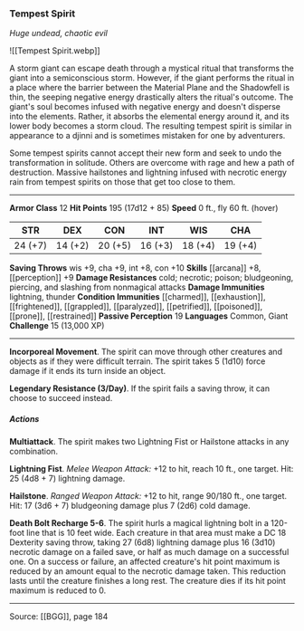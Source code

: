### Tempest Spirit
_Huge undead, chaotic evil_

![[Tempest Spirit.webp]]

A storm giant can escape death through a mystical ritual that transforms the giant into a semiconscious storm. However, if the giant performs the ritual in a place where the barrier between the Material Plane and the Shadowfell is thin, the seeping negative energy drastically alters the ritual's outcome. The giant's soul becomes infused with negative energy and doesn't disperse into the elements. Rather, it absorbs the elemental energy around it, and its lower body becomes a storm cloud. The resulting tempest spirit is similar in appearance to a djinni and is sometimes mistaken for one by adventurers.

Some tempest spirits cannot accept their new form and seek to undo the transformation in solitude. Others are overcome with rage and hew a path of destruction. Massive hailstones and lightning infused with necrotic energy rain from tempest spirits on those that get too close to them.




---

**Armor Class** 12
**Hit Points** 195 (17d12 + 85)
**Speed** 0 ft., fly 60 ft. (hover)

| STR     | DEX     | CON     | INT     | WIS     | CHA     |
|---------|---------|---------|---------|---------|---------|
| 24 (+7) | 14 (+2) | 20 (+5) | 16 (+3) | 18 (+4) | 19 (+4) |

**Saving Throws** wis +9, cha +9, int +8, con +10
**Skills** [[arcana]] +8, [[perception]] +9
**Damage Resistances** cold; necrotic; poison; bludgeoning, piercing, and slashing from nonmagical attacks
**Damage Immunities** lightning, thunder
**Condition Immunities** [[charmed]], [[exhaustion]], [[frightened]], [[grappled]], [[paralyzed]], [[petrified]], [[poisoned]], [[prone]], [[restrained]]
**Passive Perception** 19
**Languages** Common, Giant
**Challenge** 15 (13,000 XP)

---

**Incorporeal Movement**. The spirit can move through other creatures and objects as if they were difficult terrain. The spirit takes 5 (1d10) force damage if it ends its turn inside an object.

**Legendary Resistance (3/Day)**. If the spirit fails a saving throw, it can choose to succeed instead.

##### Actions
**Multiattack**. The spirit makes two Lightning Fist or Hailstone attacks in any combination.

**Lightning Fist**. _Melee Weapon Attack:_ +12 to hit, reach 10 ft., one target. Hit: 25 (4d8 + 7) lightning damage.

**Hailstone**. _Ranged Weapon Attack:_ +12 to hit, range 90/180 ft., one target. Hit: 17 (3d6 + 7) bludgeoning damage plus 7 (2d6) cold damage.

**Death Bolt Recharge 5-6**. The spirit hurls a magical lightning bolt in a 120-foot line that is 10 feet wide. Each creature in that area must make a DC 18 Dexterity saving throw, taking 27 (6d8) lightning damage plus 16 (3d10) necrotic damage on a failed save, or half as much damage on a successful one. On a success or failure, an affected creature's hit point maximum is reduced by an amount equal to the necrotic damage taken. This reduction lasts until the creature finishes a long rest. The creature dies if its hit point maximum is reduced to 0.


---

Source: [[BGG]], page 184